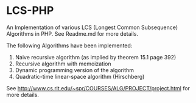 # LCS-PHP
An Implementation of various LCS (Longest Common Subsequence) Algorithms in PHP. See Readme.md for more details.

The following Algorithms have been implemented:

1. Naive recursive algorithm (as implied by theorem 15.1 page 392)
2. Recursive algorithm with memoization
3. Dynamic programming version of the algorithm
4. Quadratic-time linear-space algorithm (Hirschberg)

See http://www.cs.rit.edu/~spr/COURSES/ALG/PROJECT/project.html for more details.

